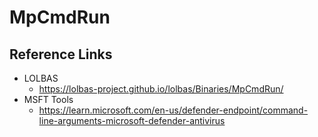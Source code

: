 # MpCmdRun

## Reference Links 
- LOLBAS
  - https://lolbas-project.github.io/lolbas/Binaries/MpCmdRun/
- MSFT Tools
  - https://learn.microsoft.com/en-us/defender-endpoint/command-line-arguments-microsoft-defender-antivirus